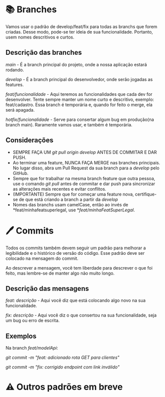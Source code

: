 # 📚 Branches

Vamos usar o padrão de develop/feat/fix para todas as branchs que forem criadas. Desse modo, pode-se ter ideia de sua funcionalidade. Portanto, usem nomes descritivos e curtos.

## Descrição das branches

*main* - É a branch principal do projeto, onde a nossa aplicação estará rodando.

*develop* - É a branch principal do desenvolvedor, onde serão jogadas as features.

*feat/funcionalidade* - Aqui teremos as funcionalidades que cada dev for desenvolver. Tente sempre manter um nome curto e descritivo, exemplo: feat/cadastro. Essa branch é temporária e, quando for feito o merge, ela será apagada.

*hotfix/funcionalidade* - Serve para consertar algum bug em produção(na branch main). Raramente vamos usar, e também é temporária.

## Considerações

- SEMPRE FAÇA UM *git pull origin develop* ANTES DE COMMITAR E DAR PUSH.
- Ao terminar uma feature, NUNCA FAÇA MERGE nas branches principais. No lugar disso, abra um Pull Request da sua branch para a *develop* pelo GitHub.
- Sempre que for trabalhar na mesma branch feature que outra pessoa, use o comando *git pull* antes de commitar e dar push para sincronizar as alterações mais recentes e evitar conflitos.
- (IMPORTANTE) Sempre que for começar uma feature nova, certifique-se de que está criando a branch a partir da *develop*
- Nomes das branchs usam camelCase, então ao invés de *feat/minhafeatsuperlegal, use **feat/minhaFeatSuperLegal*.

# 🖊️ Commits

Todos os commits também devem seguir um padrão para melhorar a legibilidade e o histórico de versão do  código. Esse padrão deve ser colocado na mensagem do commit.

Ao descrever a mensagem, você tem liberdade para descrever o que foi feito, mas lembre-se de manter algo não muito longo.

## Descrição das mensagens

*feat: descrição* - Aqui você diz que está colocando algo novo na sua funcionalidade.

*fix: descrição* - Aqui você diz o que consertou na sua funcionalidade, seja um bug ou erro de escrita.

## Exemplos

Na branch *feat/modelApi*:

*git commit -m "feat: adicionado rota GET para clientes"*

*git commit -m "fix: corrigido endpoint com link inválido"*

# ⚠️ Outros padrões em breve